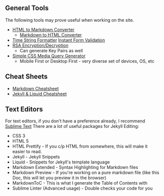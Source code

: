 <!-- # Useful-Tools -->

## General Tools

The following tools may prove useful when working on the site.

* [HTML to Markdown Converter](https://www.browserling.com/tools/html-to-markdown)
  * [Markdown to HTML Converter](https://www.browserling.com/tools/markdown-to-html)
* [Time String Formatter](http://strftime.net/)
 [Instant Form Validation](https://www.sitepoint.com/instant-validation/)
* [RSA Encryption/Decryption](https://www.devglan.com/online-tools/rsa-encryption-decryption)
  * Can generate Key Pairs as well
* [Simple CSS Media Query Generator](https://simplecss.eu/)
  * Mobile First or Desktop First - very diverse set of devices, OS, etc

## Cheat Sheets

* [Markdown Cheatsheet](https://github.com/adam-p/markdown-here/wiki/Markdown-Cheatsheet)
* [Jekyll & Liquid Cheatsheet](https://gist.github.com/ryerh/b2fa73829f1b7b1c39988f09a65eb227)

## Text Editors

For text editors, if you don't have a preference already, I recommend [Sublime Text](https://www.sublimetext.com/) There are a lot of useful packages for Jekyll Editing:

* CSS 3
* HTML 5
* HTML Prettify - If you c/p HTML from somewhere, this will make it easier to read.
* Jekyll - Jekyll Snippets
* Liquid - Snippets for Jekyll's template language
* Markdown Extended - Syntax Highlighting for Markdown files
* Markdown Preview - If you're working on a pure markdown file (like this Doc, this will let you preview it in the browser)
* MarkdownToC - This is what I generate the Table of Contents with
* Sublime Linter (Advanced usage) - Double checks your code for you
